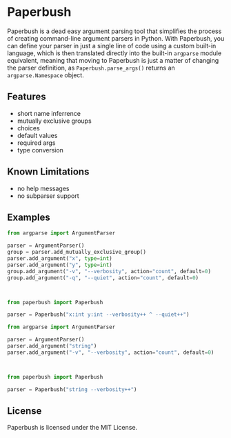 # Paperbush

Paperbush is a dead easy argument parsing tool that simplifies the process of creating command-line argument parsers in Python. With Paperbush, you can define your parser in just a single line of code using a custom built-in language, which is then translated directly into the built-in `argparse` module equivalent, meaning that moving to Paperbush is just a matter of changing the parser definition, as `Paperbush.parse_args()` returns an `argparse.Namespace` object.

<!-- ## Installation
Paperbush is available on PyPI and can be installed with `pip`, or any other Python package manager:
```sh
$ pip install paperbush
```
(Some systems may require you to use `pip3`, `python -m pip`, or `py -m pip`) -->

## Features
- short name inferrence
- mutually exclusive groups
- choices
- default values
- required args
- type conversion

## Known Limitations
- no help messages
- no subparser support

## Examples
```py
from argparse import ArgumentParser

parser = ArgumentParser()
group = parser.add_mutually_exclusive_group()
parser.add_argument("x", type=int)
parser.add_argument("y", type=int)
group.add_argument("-v", "--verbosity", action="count", default=0)
group.add_argument("-q", "--quiet", action="count", default=0)



from paperbush import Paperbush

parser = Paperbush("x:int y:int --verbosity++ ^ --quiet++")
```
```py
from argparse import ArgumentParser

parser = ArgumentParser()
parser.add_argument("string")
parser.add_argument("-v", "--verbosity", action="count", default=0)



from paperbush import Paperbush

parser = Paperbush("string --verbosity++")
```

## License
Paperbush is licensed under the MIT License.